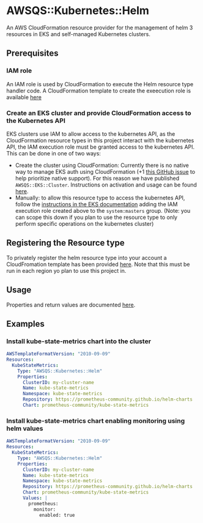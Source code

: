 # AWSQS::Kubernetes::Helm

An AWS CloudFormation resource provider for the management of helm 3 resources in EKS and self-managed Kubernetes clusters.

## Prerequisites

### IAM role
An IAM role is used by CloudFormation to execute the Helm resource type handler code. 
A CloudFormation template to create the exeecution role is available 
[here](https://github.com/aws-quickstart/quickstart-helm-resource-provider/blob/main/execution-role.template.yaml)

### Create an EKS cluster and provide CloudFormation access to the Kubernetes API
EKS clusters use IAM to allow access to the kubernetes API, as the CloudFormation resource types in this project 
interact with the kubernetes API, the IAM execution role must be granted access to the kubernetes API. This can be done 
in one of two ways:
* Create the cluster using CloudFormation: Currently there is no native way to manage EKS auth using CloudFormation 
  (+1 [this GitHub issue](https://github.com/aws/containers-roadmap/issues/554) to help prioritize native support). 
  For this reason we have published `AWSQS::EKS::Cluster`. Instructions on activation and usage can be found 
  [here](https://github.com/aws-quickstart/quickstart-amazon-eks-cluster-resource-provider/blob/main/README.md).
* Manually: to allow this resource type to access the kubernetes API, follow the 
  [instructions in the EKS documentation](https://docs.aws.amazon.com/eks/latest/userguide/add-user-role.html) adding 
  the IAM execution role created above to the `system:masters` group. (Note: you can scope this down if you plan to use 
  the resource type to only perform specific operations on the kubernetes cluster)

## Registering the Resource type
To privately register the helm resource type into your account a CloudFromation template has been 
provided [here](https://github.com/aws-quickstart/quickstart-helm-resource-provider/blob/main/register-type.template.yaml). 
Note that this must be run in each region yo plan to use this project in.

## Usage
Properties and return values are documented [here](./docs/README.md).

## Examples

### Install kube-state-metrics chart into the cluster
```yaml
AWSTemplateFormatVersion: "2010-09-09"
Resources:
  KubeStateMetrics:
    Type: "AWSQS::Kubernetes::Helm"
    Properties:
      ClusterID: my-cluster-name
      Name: kube-state-metrics
      Namespace: kube-state-metrics
      Repository: https://prometheus-community.github.io/helm-charts
      Chart: prometheus-community/kube-state-metrics
```

### Install kube-state-metrics chart enabling monitoring using helm values
```yaml
AWSTemplateFormatVersion: "2010-09-09"
Resources:
  KubeStateMetrics:
    Type: "AWSQS::Kubernetes::Helm"
    Properties:
      ClusterID: my-cluster-name
      Name: kube-state-metrics
      Namespace: kube-state-metrics
      Repository: https://prometheus-community.github.io/helm-charts
      Chart: prometheus-community/kube-state-metrics
      Values: |
        prometheus:
          monitor:
            enabled: true
```
